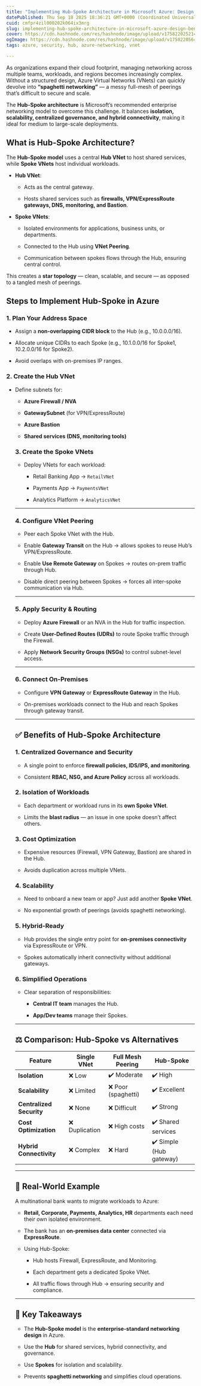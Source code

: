 ```yaml
---
title: "Implementing Hub-Spoke Architecture in Microsoft Azure: Design, Benefits, and Best Practices"
datePublished: Thu Sep 18 2025 18:36:21 GMT+0000 (Coordinated Universal Time)
cuid: cmfpr4zil000202k064ix3mrg
slug: implementing-hub-spoke-architecture-in-microsoft-azure-design-benefits-and-best-practices
cover: https://cdn.hashnode.com/res/hashnode/image/upload/v1758220252148/b4769518-ba6a-4bd6-a03d-4b1efe3b18a6.png
ogImage: https://cdn.hashnode.com/res/hashnode/image/upload/v1758220564053/44472266-8fb5-4869-9038-0b35c4248f8e.png
tags: azure, security, hub, azure-networking, vnet

---
```


As organizations expand their cloud footprint, managing networking across multiple teams, workloads, and regions becomes increasingly complex. Without a structured design, Azure Virtual Networks (VNets) can quickly devolve into **“spaghetti networking”** — a messy full-mesh of peerings that’s difficult to secure and scale.

The **Hub-Spoke architecture** is Microsoft’s recommended enterprise networking model to overcome this challenge. It balances **isolation, scalability, centralized governance, and hybrid connectivity**, making it ideal for medium to large-scale deployments.

## What is Hub-Spoke Architecture?

The **Hub-Spoke model** uses a central **Hub VNet** to host shared services, while **Spoke VNets** host individual workloads.

* **Hub VNet**:
    
    * Acts as the central gateway.
        
    * Hosts shared services such as **firewalls, VPN/ExpressRoute gateways, DNS, monitoring, and Bastion**.
        
* **Spoke VNets**:
    
    * Isolated environments for applications, business units, or departments.
        
    * Connected to the Hub using **VNet Peering**.
        
    * Communication between spokes flows through the Hub, ensuring central control.
        

This creates a **star topology** — clean, scalable, and secure — as opposed to a tangled mesh of peerings.

## Steps to Implement Hub-Spoke in Azure

### **1\. Plan Your Address Space**

* Assign a **non-overlapping CIDR block** to the Hub (e.g., 10.0.0.0/16).
    
* Allocate unique CIDRs to each Spoke (e.g., 10.1.0.0/16 for Spoke1, 10.2.0.0/16 for Spoke2).
    
* Avoid overlaps with on-premises IP ranges.
    

### **2\. Create the Hub VNet**

* Define subnets for:
    
    * **Azure Firewall / NVA**
        
    * **GatewaySubnet** (for VPN/ExpressRoute)
        
    * **Azure Bastion**
        
    * **Shared services (DNS, monitoring tools)**
        
    
    ### **3\. Create the Spoke VNets**
    
    * Deploy VNets for each workload:
        
        * Retail Banking App → `RetailVNet`
            
        * Payments App → `PaymentsVNet`
            
        * Analytics Platform → `AnalyticsVNet`
            
    
    ---
    
    ### **4\. Configure VNet Peering**
    
    * Peer each Spoke VNet with the Hub.
        
    * Enable **Gateway Transit** on the Hub → allows spokes to reuse Hub’s VPN/ExpressRoute.
        
    * Enable **Use Remote Gateway** on Spokes → routes on-prem traffic through Hub.
        
    * Disable direct peering between Spokes → forces all inter-spoke communication via Hub.
        
    
    ---
    
    ### **5\. Apply Security & Routing**
    
    * Deploy **Azure Firewall** or an NVA in the Hub for traffic inspection.
        
    * Create **User-Defined Routes (UDRs)** to route Spoke traffic through the Firewall.
        
    * Apply **Network Security Groups (NSGs)** to control subnet-level access.
        
    
    ---
    
    ### **6\. Connect On-Premises**
    
    * Configure **VPN Gateway** or **ExpressRoute Gateway** in the Hub.
        
    * On-premises workloads connect to the Hub and reach Spokes through gateway transit.
        
    
    ---
    
    ## ✅ Benefits of Hub-Spoke Architecture
    
    ### **1\. Centralized Governance and Security**
    
    * A single point to enforce **firewall policies, IDS/IPS, and monitoring**.
        
    * Consistent **RBAC, NSG, and Azure Policy** across all workloads.
        
    
    ### **2\. Isolation of Workloads**
    
    * Each department or workload runs in its **own Spoke VNet**.
        
    * Limits the **blast radius** — an issue in one spoke doesn’t affect others.
        
    
    ### **3\. Cost Optimization**
    
    * Expensive resources (Firewall, VPN Gateway, Bastion) are shared in the Hub.
        
    * Avoids duplication across multiple VNets.
        
    
    ### **4\. Scalability**
    
    * Need to onboard a new team or app? Just add another **Spoke VNet**.
        
    * No exponential growth of peerings (avoids spaghetti networking).
        
    
    ### **5\. Hybrid-Ready**
    
    * Hub provides the single entry point for **on-premises connectivity** via ExpressRoute or VPN.
        
    * Spokes automatically inherit connectivity without additional gateways.
        
    
    ### **6\. Simplified Operations**
    
    * Clear separation of responsibilities:
        
        * **Central IT team** manages the Hub.
            
        * **App/Dev teams** manage their Spokes.
            
    
    ---
    
    ## ⚖️ Comparison: Hub-Spoke vs Alternatives
    
    | Feature | Single VNet | Full Mesh Peering | Hub-Spoke |
    | --- | --- | --- | --- |
    | **Isolation** | ❌ Low | ✔️ Moderate | ✔️ High |
    | **Scalability** | ❌ Limited | ❌ Poor (spaghetti) | ✔️ Excellent |
    | **Centralized Security** | ❌ None | ❌ Difficult | ✔️ Strong |
    | **Cost Optimization** | ❌ Duplication | ❌ High costs | ✔️ Shared services |
    | **Hybrid Connectivity** | ❌ Complex | ❌ Hard | ✔️ Simple (Hub gateway) |
    
    ---
    
    ## 🧠 Real-World Example
    
    A multinational bank wants to migrate workloads to Azure:
    
    * **Retail, Corporate, Payments, Analytics, HR** departments each need their own isolated environment.
        
    * The bank has an **on-premises data center** connected via **ExpressRoute**.
        
    * Using Hub-Spoke:
        
        * Hub hosts Firewall, ExpressRoute, and Monitoring.
            
        * Each department gets a dedicated Spoke VNet.
            
        * All traffic flows through Hub → ensuring security and compliance.
            
    
    ---
    
    ## 🎯 Key Takeaways
    
    * The **Hub-Spoke model** is the **enterprise-standard networking design** in Azure.
        
    * Use the **Hub** for shared services, hybrid connectivity, and governance.
        
    * Use **Spokes** for isolation and scalability.
        
    * Prevents **spaghetti networking** and simplifies cloud operations.
